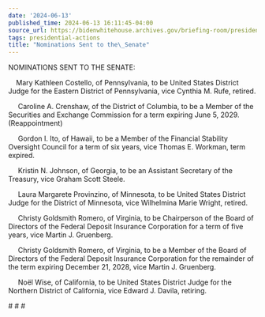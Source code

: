 ```yaml
---
date: '2024-06-13'
published_time: 2024-06-13 16:11:45-04:00
source_url: https://bidenwhitehouse.archives.gov/briefing-room/presidential-actions/2024/06/13/nominations-sent-to-the-senate-149/
tags: presidential-actions
title: "Nominations Sent to the\_Senate"
---
```

 
NOMINATIONS SENT TO THE SENATE:

    Mary Kathleen Costello, of Pennsylvania, to be United States
District Judge for the Eastern District of Pennsylvania, vice Cynthia M.
Rufe, retired.

     Caroline A. Crenshaw, of the District of Columbia, to be a Member
of the Securities and Exchange Commission for a term expiring June 5,
2029.  (Reappointment)

     Gordon I. Ito, of Hawaii, to be a Member of the Financial Stability
Oversight Council for a term of six years, vice Thomas E. Workman, term
expired.

     Kristin N. Johnson, of Georgia, to be an Assistant Secretary of the
Treasury, vice Graham Scott Steele.

     Laura Margarete Provinzino, of Minnesota, to be United States
District Judge for the District of Minnesota, vice Wilhelmina Marie
Wright, retired.

     Christy Goldsmith Romero, of Virginia, to be Chairperson of the
Board of Directors of the Federal Deposit Insurance Corporation for
a term of five years, vice Martin J. Gruenberg.

     Christy Goldsmith Romero, of Virginia, to be a Member of the Board
of Directors of the Federal Deposit Insurance Corporation for the
remainder of the term expiring December 21, 2028, vice Martin J.
Gruenberg.

     Noël Wise, of California, to be United States District Judge for
the Northern District of California, vice Edward J. Davila, retiring.

\# \# \#
